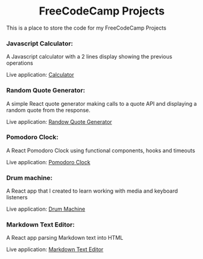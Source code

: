 # <center>FreeCodeCamp Projects</center>

This is a place to store the code for my FreeCodeCamp Projects

### Javascript Calculator:

A Javascript calculator with a 2 lines display showing the previous operations

Live application: [Calculator](https://calculator-js-fcc.netlify.app)

### Random Quote Generator:

A simple React quote generator making calls to a quote API and displaying a random quote from the response.

Live application: [Randow Quote Generator](https://quote-genie.netlify.app)

### Pomodoro Clock:

A React Pomodoro Clock using functional components, hooks and timeouts

Live application: [Pomodoro Clock](https://pomodoroclock-fcc.netlify.app/)

### Drum machine:

A React app that I created to learn working with media and keyboard listeners

Live application: [Drum Machine](https://drummachine-fcc.netlify.app/)

### Markdown Text Editor:

A React app parsing Markdown text into HTML

Live application: [Markdown Text Editor](https://markdown-prevwr.netlify.app/)
